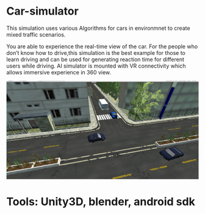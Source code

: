 # Car-simulator
This simulation uses various Algorithms for cars in environmnet to create mixed traffic scenarios.

You are able to experience the real-time view of the car. For the people who don’t know how to drive,this simulation is the best example for those to learn driving and can be used for generating reaction time for different users while driving. AI simulator is mounted with VR connectivity which allows immersive experience in 360 view.   

![Screenshot](AI.png)

# Tools: Unity3D, blender, android sdk 
